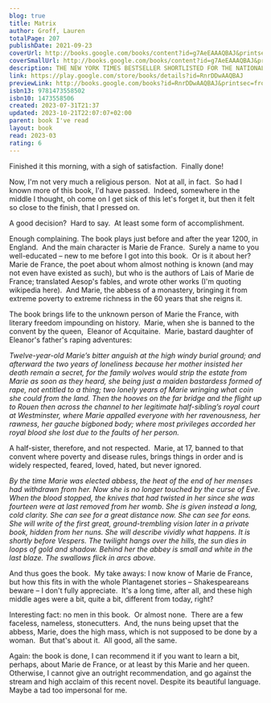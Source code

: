 ```yaml
---  
blog: true  
title: Matrix  
author: Groff, Lauren  
totalPage: 207  
publishDate: 2021-09-23  
coverUrl: http://books.google.com/books/content?id=g7AeEAAAQBAJ&printsec=frontcover&img=1&zoom=1&edge=curl&source=gbs_api  
coverSmallUrl: http://books.google.com/books/content?id=g7AeEAAAQBAJ&printsec=frontcover&img=1&zoom=5&edge=curl&source=gbs_api  
description: THE NEW YORK TIMES BESTSELLER SHORTLISTED FOR THE NATIONAL BOOK AWARDS AN OBAMA'S BOOK OF THE YEAR 'Gorgeous, sensual, addictive' SARA COLLINS 'Brightly lit' NAOMI ALDERMAN Born from a long line of female warriors and crusaders, yet too coarse for courtly life, Marie de France is cast from the royal court and sent to Angleterre to take up her new duty as the prioress of an impoverished abbey. Lauren Groff's modern masterpiece is about the establishment of a female utopia. 'A propulsive, captivating read' BRIT BENNETT 'Fascinating, beguiling, vivid' MARIAN KEYES 'A dazzlingly clever tale' THE TIMES 'A thrillingly vivid, adventurous story about women and power that will blow readers' minds. Left me gasping' EMMA DONOGHUE  
link: https://play.google.com/store/books/details?id=RnrDDwAAQBAJ  
previewLink: http://books.google.com/books?id=RnrDDwAAQBAJ&printsec=frontcover&dq=Lauren+Groff,+Matrix&hl=&as_pt=BOOKS&cd=5&source=gbs_api  
isbn13: 9781473558502  
isbn10: 1473558506  
created: 2023-07-31T21:37  
updated: 2023-10-21T22:07:07+02:00  
parent: book I've read  
layout: book  
read: 2023-03  
rating: 6  
---  
```

  
Finished it this morning, with a sigh of satisfaction.  Finally done!  
  
Now, I'm not very much a religious person.  Not at all, in fact.  So had I known more of this book, I'd have passed.  Indeed, somewhere in the middle I thought, oh come on I get sick of this let's forget it, but then it felt so close to the finish, that I pressed on.  
  
A good decision?  Hard to say.  At least some form of accomplishment.  
  
Enough complaining. The book plays just before and after the year 1200, in England.  And the main character is Marie de France.  Surely a name to you well-educated – new to me before I got into this book.  Or is it about her?  Marie de France, the poet about whom almost nothing is known (and may not even have existed as such), but who is the authors of Lais of Marie de France; translated Aesop's fables, and wrote other works (I'm quoting wikipedia here).  And Marie, the abbess of a monastery, bringing it from extreme poverty to extreme richness in the 60 years that she reigns it.  
  
The book brings life to the unknown person of Marie the France, with literary freedom impounding on history.  Marie, when she is banned to the convent by the queen,  Eleanor of Acquitaine.  Marie, bastard daughter of Eleanor's father's raping adventures:  
  
_Twelve-year-old Marie’s bitter anguish at the high windy burial ground; and afterward the two years of loneliness because her mother insisted her death remain a secret, for the family wolves would strip the estate from Marie as soon as they heard, she being just a maiden bastardess formed of rape, not entitled to a thing; two lonely years of Marie wringing what coin she could from the land. Then the hooves on the far bridge and the flight up to Rouen then across the channel to her legitimate half-sibling’s royal court at Westminster, where Marie appalled everyone with her ravenousness, her rawness, her gauche bigboned body; where most privileges accorded her royal blood she lost due to the faults of her person._  
  
A half-sister, therefore, and not respected.  Marie, at 17, banned to that convent where poverty and disease rules, brings things in order and is widely respected, feared, loved, hated, but never ignored.  
  
_By the time Marie was elected abbess, the heat of the end of her menses had withdrawn from her. Now she is no longer touched by the curse of Eve. When the blood stopped, the knives that had twisted in her since she was fourteen were at last removed from her womb. She is given instead a long, cold clarity. She can see for a great distance now. She can see for eons. She will write of the first great, ground-trembling vision later in a private book, hidden from her nuns. She will describe vividly what happens. It is shortly before Vespers. The twilight hangs over the hills, the sun dies in loops of gold and shadow. Behind her the abbey is small and white in the last blaze. The swallows flick in arcs above._  
  
And thus goes the book.  My take aways: I now know of Marie de France, but how this fits in with the whole Plantagenet stories – Shakespeareans beware – I don't fully appreciate.  It's a long time, after all, and these high middle ages were a bit, quite a bit, different from today, right?  
  
Interesting fact: no men in this book.  Or almost none.  There are a few faceless, nameless, stonecutters.  And, the nuns being upset that the abbess, Marie, does the high mass, which is not supposed to be done by a woman.  But that's about it.  All good, all the same.  
  
Again: the book is done, I can recommend it if you want to learn a bit, perhaps, about Marie de France, or at least by this Marie and her queen.  Otherwise, I cannot give an outright recommendation, and go against the stream and high acclaim of this recent novel.  Despite its beautiful language.  Maybe a tad too impersonal for me.